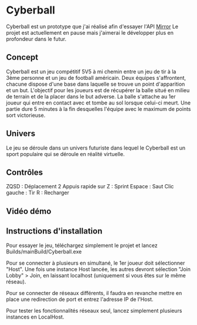 # Cyberball
 
Cyberball est un prototype que j'ai réalisé afin d'essayer l'API [Mirror](https://mirror-networking.com)
Le projet est actuellement en pause mais j'aimerai le développer plus en profondeur dans le futur.

## Concept

Cyberball est un jeu compétitif 5V5 à mi chemin entre un jeu de tir à la 3ème personne et un jeu de football américain. 
Deux équipes s'affrontent, chacune dispose d'une base dans laquelle se trouve un point d'apparition et un but.  L'objectif pour les joueurs est de récupérer la balle situé en milieu de terrain et de la placer dans le but adverse. La balle s'attache au 1er joueur qui entre en contact avec et tombe au sol lorsque celui-ci meurt. Une partie dure 5 minutes à la fin desquelles l'équipe avec le maximum de points sort victorieuse.

## Univers

Le jeu se déroule dans un univers futuriste dans lequel le Cyberball est un sport populaire qui se déroule en réalité virtuelle.

## Contrôles 

ZQSD : Déplacement
2 Appuis rapide sur Z : Sprint 
Espace : Saut
Clic gauche : Tir
R : Recharger

## Vidéo démo

## Instructions d'installation

Pour essayer le jeu, téléchargez simplement le projet et lancez Builds/mainBuild/Cyberball.exe

Pour se connecter à plusieurs en simultané, le 1er joueur doit sélectionner "Host".
Une fois une instance Host lancée, les autres devront sélection "Join Lobby" > Join, en laissant localhost (uniquement si vous êtes sur le même réseau).

Pour se connecter de réseaux différents, il faudra en revanche mettre en place une redirection de port et entrez l'adresse IP de l'Host.

Pour tester les fonctionnalités réseaux seul, lancez simplement plusieurs instances en LocalHost.
